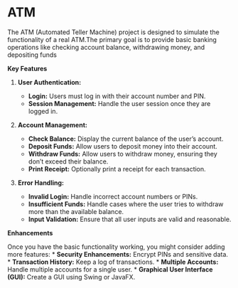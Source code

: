 # ATM
The ATM (Automated Teller Machine) project is designed to simulate the functionality of a real ATM.The primary goal is to provide basic banking operations like checking account balance, withdrawing money, and depositing funds

**Key Features**
 1. **User Authentication:**
     - **Login:** Users must log in with their account number and PIN.
     - **Session Management:** Handle the user session once they are logged in.

 2. **Account Management:**
     - **Check Balance:** Display the current balance of the user’s account.
     - **Deposit Funds:** Allow users to deposit money into their account.
     - **Withdraw Funds:** Allow users to withdraw money, ensuring they don’t exceed their balance.
     - **Print Receipt:** Optionally print a receipt for each transaction.

 3. **Error Handling:**
     - **Invalid Login:** Handle incorrect account numbers or PINs.
     - **Insufficient Funds:** Handle cases where the user tries to withdraw more than the available balance.
     - **Input Validation:** Ensure that all user inputs are valid and reasonable.

**Enhancements**

   Once you have the basic functionality working, you might consider adding more features:
     * **Security Enhancements:** Encrypt PINs and sensitive data.
     * **Transaction History:** Keep a log of transactions.
     * **Multiple Accounts:** Handle multiple accounts for a single user.
     * **Graphical User Interface (GUI):** Create a GUI using Swing or JavaFX.

